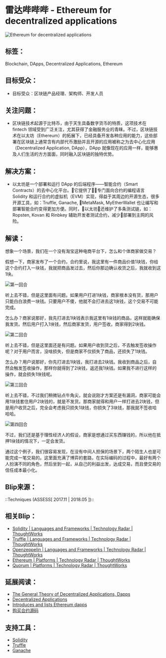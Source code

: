# 雷达哔哔哔 - Ethereum for decentralized applications

![Ethereum for decentralized applications](https://upload-images.jianshu.io/upload_images/217988-c178b9527b06b960.png?imageMogr2/auto-orient/strip%7CimageView2/2/w/1240)

## 标签：

Blockchain, DApps, Decentralized Applications, Ethereum

## 目标受众：

* 目标受众：区块链产品经理、架构师、开发人员

## 关注问题：

* 区块链技术起源于比特币，由于天生具备数字货币的特质，这项技术在 fintech 领域受到广泛关注，尤其获得了金融服务业的青睐。不过，区块链技术在以太坊（Ethereum）的拓展下，已经具备开发各种应用的能力，这些部署在区块链上通常含有内部代币激励并且开源的应用被称之为去中心化应用（Decentralized Application, DApp），DApp 就像现在的应用一样，能够惠及人们生活的方方面面，同时融入区块链的独特优势。

## 解决方案：

* 以太坊是一个部署和运行 DApp 的后端程序——智能合约（Smart Contracts）的去中心化平台。它提供了专门面向合约的编程语言 Solidity 和运行合约的虚拟机（EVM）实现，得益于其周边的开源生态，很多开源工具，如：Truffle, Ganache, MetaMask, MyEtherWallet 也让编写和部署智能合约变得更加方便。同时，以太坊还维护了多条测试链，如：Ropsten, Kovan 和 Rinbkey 辅助开发者测试合约，减少部署到主网的风险。

## 解读：

想象一个场景，我们在一个没有淘宝这种电商平台下，怎么和个体商家做交易？

假想一下，商家发布了一个合约，合约里说，我这里有一件商品价值1块钱，你给这个合约打入一块钱，我就把商品发过去，然后你那边确认收货之后，我就收到这1块。

![第一回合](https://upload-images.jianshu.io/upload_images/217988-e0e24f705c4c683d.jpeg?imageMogr2/auto-orient/strip%7CimageView2/2/w/1240)

听上去不错，但是这里面有问题。如果用户打进1块钱，商家根本没有货，那用户只能白白浪费一块钱。只要用户不傻，他就不会打进去这1块钱，这个交易不可能完成。

怎么办？商家说那好，我先打进去1块钱表示我这里有1块钱的商品，这样就能确保我发货。然后用户打入1块钱，然后商家发货，用户签收，商家得到2块钱。

![第二回合](https://upload-images.jianshu.io/upload_images/217988-1ce43a937d7c29f8.jpeg?imageMogr2/auto-orient/strip%7CimageView2/2/w/1240)

听上去不错，但是这里面还是有问题。如果用户收到货之后，不去触发签收操作呢？对于用户而言，没啥损失，但是商家不仅损失了商品，还损失了1块钱。

怎么办？用户说那好，你先打进去1块钱，我打进去2块钱。我收到商品之后，自然会触发签收操作，那样你就得到了2块钱，返还我1块钱。如果我不进行这样的操作，就会损失1块钱呢。

![第三回合](https://upload-images.jianshu.io/upload_images/217988-48a43efdd6fb35ab.jpeg?imageMogr2/auto-orient/strip%7CimageView2/2/w/1240)

听上去不错，不过我们稍微钻点牛角尖，就会说刚才方案还是有漏洞，商家可能会用1块钱套住用户2块钱的，就是不发货。那商家就得和用户一样打进去2块钱，但是用户收货之后，完全会考虑我只损失1块钱，你损失了3块钱，那我就不签收哈哈哈。

![第四回合](https://upload-images.jianshu.io/upload_images/217988-777f295a7f7f90c3.jpeg?imageMogr2/auto-orient/strip%7CimageView2/2/w/1240)

不过，我们还是基于理性经济人的假设，商家是想通过买东西赚钱的，所以他在抵押1块钱的情况下，一定会发货。

通过这个例子，我们很容易发现，在没有中间人担保的场景下，两个陌生人也是可能完成一笔交易的。这里面充满了博弈的套路，在实际编码的过程中，最好有两个人扮演不同的角色，然后坐到一起，从自己的利益出发，达成交易，而且使交易的信任成本最小化。

## Blip来源：

::Techniques (ASSESS[ 2017.11 | 2018.05 ])::

## 相关Blip：

* [Solidity | Languages and Frameworks | Technology Radar | ThoughtWorks](https://www.thoughtworks.com/radar/languages-and-frameworks/solidity)
* [Truffle | Languages and Frameworks | Technology Radar | ThoughtWorks](https://www.thoughtworks.com/radar/languages-and-frameworks/truffle)
* [Openzeppelin | Languages and Frameworks | Technology Radar | ThoughtWorks](https://www.thoughtworks.com/radar/languages-and-frameworks/openzeppelin)
* [Ethereum | Platforms | Technology Radar | ThoughtWorks](https://www.thoughtworks.com/radar/platforms/ethereum)
* [Quorum | Platforms | Technology Radar | ThoughtWorks](https://www.thoughtworks.com/radar/platforms/quorum)

## 延展阅读：

* [The General Theory of Decentralized Applications, Dapps](https://github.com/DavidJohnstonCEO/DecentralizedApplications)
* [Decentralized Applications](https://blockchainhub.net/decentralized-applications-dapps/)
* [Introduces and lists Ethereum dapps](https://github.com/ethereum/wiki/wiki/Decentralized-apps-(dapps))
* [购买合约源码](https://github.com/crypedit/purchase)

## 支持工具：

* [Solidity](https://solidity.readthedocs.io/en/v0.4.24/)
* [Truffle](https://github.com/trufflesuite/truffle)
* [Ganache](https://truffleframework.com/ganache)
